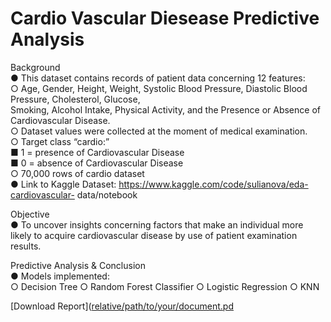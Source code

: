 # Cardio Vascular Diesease Predictive Analysis
Background  
  ● This dataset contains records of patient data concerning 12 features:  
    ○ Age, Gender, Height, Weight, Systolic Blood Pressure, Diastolic Blood Pressure, Cholesterol, Glucose,  
    Smoking, Alcohol Intake, Physical Activity, and the Presence or Absence of Cardiovascular Disease.  
    ○ Dataset values were collected at the moment of medical examination.  
    ○ Target class “cardio:”  
    ■ 1 = presence of Cardiovascular Disease  
    ■ 0 = absence of Cardiovascular Disease  
    ○ 70,000 rows of cardio dataset  
  ● Link to Kaggle Dataset: https://www.kaggle.com/code/sulianova/eda-cardiovascular- data/notebook

Objective  
  ● To uncover insights concerning factors that make an individual more likely to acquire cardiovascular disease by use of patient examination results.

Predictive Analysis & Conclusion    
  ● Models implemented:  
    ○ Decision Tree 
    ○ Random Forest Classifier 
    ○ Logistic Regression 
    ○ KNN 

[Download Report]([relative/path/to/your/document.pd](https://github.com/shrbh025/CVD_Predictive_Analysis/blob/main/BDA%20Project%20Presentation.pdf)
